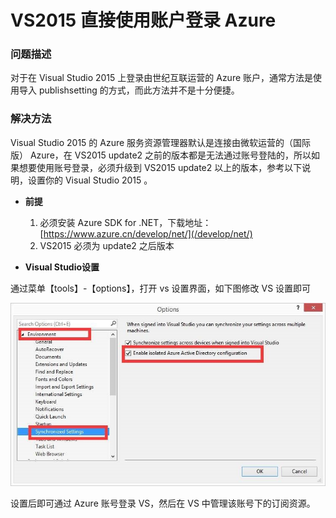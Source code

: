 <properties
	pageTitle="VS2015 直接使用账户登录 Azure"
	description="VS2015 直接使用账户登录 Azure。"
	services=""
	documentationCenter=""
	authors=""
	manager=""
	editor=""
	tags=""/>

<tags
	ms.service="na-aog"
	ms.date="12/05/2016"
	wacn.date="12/05/2016"/>
# VS2015 直接使用账户登录 Azure #

### 问题描述 ###

对于在 Visual Studio 2015 上登录由世纪互联运营的 Azure 账户，通常方法是使用导入 publishsetting 的方式，而此方法并不是十分便捷。

### 解决方法 ###

Visual Studio 2015 的 Azure 服务资源管理器默认是连接由微软运营的（国际版） Azure，在 VS2015 update2 之前的版本都是无法通过账号登陆的，所以如果想要使用账号登录，必须升级到 VS2015 update2 以上的版本，参考以下说明，设置你的 Visual Studio 2015 。

- **前提**

	1.	必须安装 Azure SDK for .NET，下载地址： [https://www.azure.cn/develop/net/](/develop/net/)
	2.	VS2015 必须为 update2 之后版本

- **Visual Studio设置**

 通过菜单【tools】-【options】，打开 vs 设置界面，如下图修改 VS 设置即可
 
 ![visual-studio-setting](./media/aog-portal-management-qa-vs2015-login/visual-studio-setting.jpg)
 
 设置后即可通过 Azure 账号登录 VS，然后在 VS 中管理该账号下的订阅资源。
